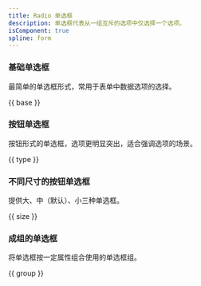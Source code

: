 ```yaml
---
title: Radio 单选框
description: 单选框代表从一组互斥的选项中仅选择一个选项。
isComponent: true
spline: form
---
```


### 基础单选框

最简单的单选框形式，常用于表单中数据选项的选择。

{{ base }}

### 按钮单选框

按钮形式的单选框，选项更明显突出，适合强调选项的场景。

{{ type }}

### 不同尺寸的按钮单选框

提供大、中（默认）、小三种单选框。

{{ size }}

### 成组的单选框

将单选框按一定属性组合使用的单选框组。

{{ group }}
